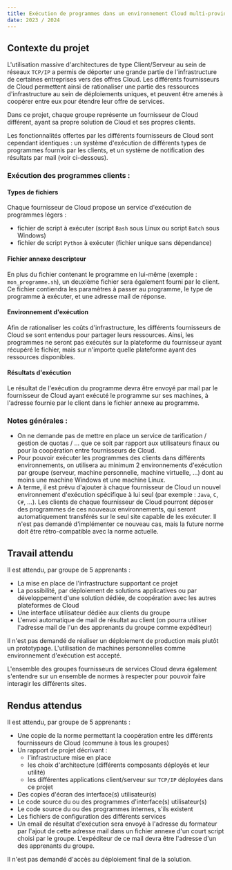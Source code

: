 ```yaml
---
title: Exécution de programmes dans un environnement Cloud multi-provider
date: 2023 / 2024
---
```


## Contexte du projet

L'utilisation massive d'architectures de type Client/Serveur au sein de réseaux `TCP/IP` a permis de déporter une grande partie de l'infrastructure de certaines entreprises vers des offres Cloud.
Les différents fournisseurs de Cloud permettent ainsi de rationaliser une partie des ressources d'infrastructure au sein de déploiements uniques, et peuvent être amenés à coopérer entre eux pour étendre leur offre de services.

Dans ce projet, chaque groupe représente un fournisseur de Cloud différent, ayant sa propre solution de Cloud et ses propres clients.

Les fonctionnalités offertes par les différents fournisseurs de Cloud sont cependant identiques : un système d'exécution de différents types de programmes fournis par les clients, et un système de notification des résultats par mail (voir ci-dessous).


### Exécution des programmes clients :

#### Types de fichiers

Chaque fournisseur de Cloud propose un service d'exécution de programmes légers :

- fichier de script à exécuter (script `Bash` sous Linux ou script `Batch` sous Windows)
- fichier de script `Python` à exécuter (fichier unique sans dépendance)

#### Fichier annexe descripteur

En plus du fichier contenant le programme en lui-même (exemple : `mon_programme.sh`), un deuxième fichier sera également fourni par le client. Ce fichier contiendra les paramètres à passer au programme, le type de programme à exécuter, et une adresse mail de réponse.

#### Environnement d'exécution

Afin de rationaliser les coûts d'infrastructure, les différents fournisseurs de Cloud se sont entendus pour partager leurs ressources. Ainsi, les programmes ne seront pas exécutés sur la plateforme du fournisseur ayant récupéré le fichier, mais sur n'importe quelle plateforme ayant des ressources disponibles.

#### Résultats d'exécution

Le résultat de l'exécution du programme devra être envoyé par mail par le fournisseur de Cloud ayant exécuté le programme sur ses machines, à l'adresse fournie par le client dans le fichier annexe au programme.


### Notes générales :

- On ne demande pas de mettre en place un service de tarification / gestion de quotas / … que ce soit par rapport aux utilisateurs finaux ou pour la coopération entre fournisseurs de Cloud.
- Pour pouvoir exécuter les programmes des clients dans différents environnements, on utilisera au minimum 2 environnements d'exécution par groupe (serveur, machine personnelle, machine virtuelle, ...) dont au moins une machine Windows et une machine Linux.
- A terme, il est prévu d'ajouter à chaque fournisseur de Cloud un nouvel environnement d'exécution spécifique à lui seul (par exemple : `Java`, `C`, `C#`, …). Les clients de chaque fournisseur de Cloud pourront déposer des programmes de ces nouveaux environnements, qui seront automatiquement transférés sur le seul site capable de les exécuter. Il n'est pas demandé d'implémenter ce nouveau cas, mais la future norme doit être rétro-compatible avec la norme actuelle.

## Travail attendu

Il est attendu, par groupe de 5 apprenants :

- La mise en place de l'infrastructure supportant ce projet
- La possibilité, par déploiement de solutions applicatives ou par développement d'une solution dédiée, de coopération avec les autres plateformes de Cloud
- Une interface utilisateur dédiée aux clients du groupe
- L'envoi automatique de mail de résultat au client (on pourra utiliser l'adresse mail de l'un des apprenants du groupe comme expéditeur)

Il n'est pas demandé de réaliser un déploiement de production mais plutôt un prototypage. L'utilisation de machines personnelles comme environnement d'exécution est accepté.

L'ensemble des groupes fournisseurs de services Cloud devra également s'entendre sur un ensemble de normes à respecter pour pouvoir faire interagir les différents sites.

## Rendus attendus

Il est attendu, par groupe de 5 apprenants :

- Une copie de la norme permettant la coopération entre les différents fournisseurs de Cloud (commune à tous les groupes)
- Un rapport de projet décrivant :
  + l'infrastructure mise en place 
  + les choix d'architecture (différents composants déployés et leur utilité)
  + les différentes applications client/serveur sur `TCP/IP` déployées dans ce projet
- Des copies d'écran des interface(s) utilisateur(s)
- Le code source du ou des programmes d'interface(s) utilisateur(s)
- Le code source du ou des programmes internes, s'ils existent
- Les fichiers de configuration des différents services
- Un email de résultat d'exécution sera envoyé à l'adresse du formateur par l'ajout de cette adresse mail dans un fichier annexe d'un court script choisi par le groupe. L'expéditeur de ce mail devra être l'adresse d'un des apprenants du groupe.

Il n'est pas demandé d'accès au déploiement final de la solution.

